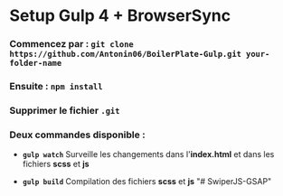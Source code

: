 # Setup Gulp 4 + BrowserSync

### Commencez par : `git clone https://github.com/Antonin06/BoilerPlate-Gulp.git your-folder-name`
### Ensuite : `npm install`
### Supprimer le fichier `.git`

### Deux commandes disponible :

- **`gulp watch`**
  Surveille les changements dans l'**index.html** et dans les fichiers **scss** et **js**

- **`gulp build`**
  Compilation des fichiers **scss** et **js**
"# SwiperJS-GSAP" 
